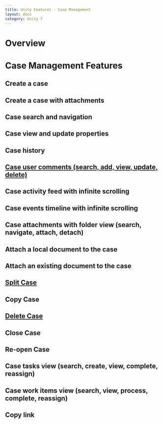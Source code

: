 ```yaml
---
title: Unity Features - Case Management
layout: docs
category: Unity 7
---
```

# Overview

# Case Management Features

## Create a case
## Create a case with attachments 
## Case search and navigation
## Case view and update properties 
## Case history
## [Case user comments (search, add, view, update, delete)](case-management/case-user-comments.md) 
## Case activity feed with infinite scrolling
## Case events timeline with infinite scrolling
## Case attachments with folder view (search, navigate, attach, detach) 
## Attach a local document to the case
## Attach an existing document to the case 
## [Split Case](case-management/split-case.md)
## Copy Case
## [Delete Case](case-management/delete-case.md)
## Close Case 
## Re-open Case 
## Case tasks view (search, create, view, complete, reassign) 
## Case work items view (search, view, process, complete, reassign) 
## Copy link
